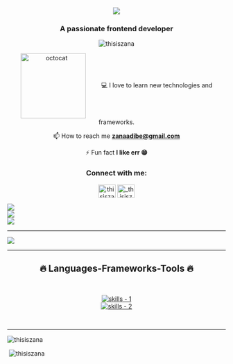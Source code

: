 <h1 align="center">
  <a href="https://git.io/typing-svg">
    <img src="https://readme-typing-svg.herokuapp.com/?lines=Hi+There!+👋;+My+Name's+Zana!;&center=true&size=30">
  </a>
</h1>
<h3 align="center">A passionate frontend developer</h3>

<p align="center"> <img src="https://komarev.com/ghpvc/?username=thisiszana&label=Profile%20views&color=0e75b6&style=flat" alt="thisiszana" /> </p>


<div align="center">
<img align="center" height="150" src="https://user-images.githubusercontent.com/69384657/179312151-fdabe3af-823f-41ab-a6d4-17a72af4e9e8.png" alt="octocat" style="margin-right: 2rem;" />
💻 I love to learn new technologies and frameworks.

📫 How to reach me **zanaadibe@gmail.com**

⚡ Fun fact **I like err 😁**
</div>

<h3 align="center">Connect with me:</h3>
<p align="center">
<a href="https://linkedin.com/in/thisiszana" target="blank"><img align="center" src="https://raw.githubusercontent.com/rahuldkjain/github-profile-readme-generator/master/src/images/icons/Social/linked-in-alt.svg" alt="thisiszana" height="30" width="40" /></a>
<a href="https://instagram.com/_thisiszana" target="blank"><img align="center" src="https://raw.githubusercontent.com/rahuldkjain/github-profile-readme-generator/master/src/images/icons/Social/instagram.svg" alt="_thisiszana" height="30" width="40" /></a>
</p>

![](https://github-readme-stats.vercel.app/api?username=thisiszana&theme=radical&hide_border=false&include_all_commits=false&count_private=false)<br/>
![](https://github-readme-streak-stats.herokuapp.com/?user=thisiszana&theme=radical&hide_border=false)<br/>
![](https://github-readme-stats.vercel.app/api/top-langs/?username=thisiszana&theme=radical&hide_border=false&include_all_commits=false&count_private=false&layout=compact)

---
[![](https://visitcount.itsvg.in/api?id=sunil9813&icon=0&color=0)](https://visitcount.itsvg.in)

<hr />
<!-- skills -->
<h2 align="center">🔥 Languages-Frameworks-Tools 🔥</h2>
<br />
<p align="center">
  <a href="https://skillicons.dev">
      <!-- first row -->
      <picture>
          <source media="(prefers-color-scheme: dark)" srcset="https://skillicons.dev/icons?i=git%2Creact%2Cgithub%2Cjavascript%2Ccss%2Cstyledcomponents%2Cnextjs%2Cgraphql&theme=dark" />
<source media="(prefers-color-scheme: light), (prefers-color-scheme: no-preference)" srcset="https://skillicons.dev/icons?i=git%2Creact%2Cgithub%2Cjavascript%2Ccss%2Cstyledcomponents%2Cnextjs%2Cgraphql&theme=light" />
          <img src="https://skillicons.dev/icons?i=git%2Creact%2Cgithub%2Cjavascript%2Ccss%2Cstyledcomponents%2Cnextjs%2Cgraphql&theme=light" alt="skills - 1" />
        </picture>
          <br />
          <!-- second row -->
          <picture>
            <source media="(prefers-color-scheme: dark)" srcset="https://skillicons.dev/icons?i=2Chtml%2Cvscode%2Cfigma&theme=dark" />
            <source media="(prefers-color-scheme: light), (prefers-color-scheme: no-preference)" srcset="https://skillicons.dev/icons?i=2Chtml%2Cvscode%2Cfigma&theme=light" />
            <img src="https://skillicons.dev/icons?i=2Chtml%2Cvscode%2Cfigma&theme=light" alt="skills - 2" />
        </picture>

  </a>
</p>
<br />


<hr />

<p><img align="center" src="https://github-readme-stats.vercel.app/api/top-langs?username=thisiszana&show_icons=true&locale=en&layout=compact" alt="thisiszana" /></p>

<p>&nbsp;<img align="center" src="https://github-readme-stats.vercel.app/api?username=thisiszana&show_icons=true&locale=en" alt="thisiszana" /></p>
